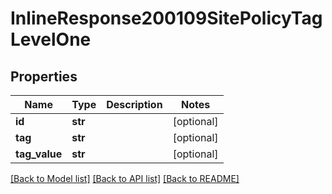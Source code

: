 # InlineResponse200109SitePolicyTagLevelOne

## Properties
Name | Type | Description | Notes
------------ | ------------- | ------------- | -------------
**id** | **str** |  | [optional] 
**tag** | **str** |  | [optional] 
**tag_value** | **str** |  | [optional] 

[[Back to Model list]](../README.md#documentation-for-models) [[Back to API list]](../README.md#documentation-for-api-endpoints) [[Back to README]](../README.md)


